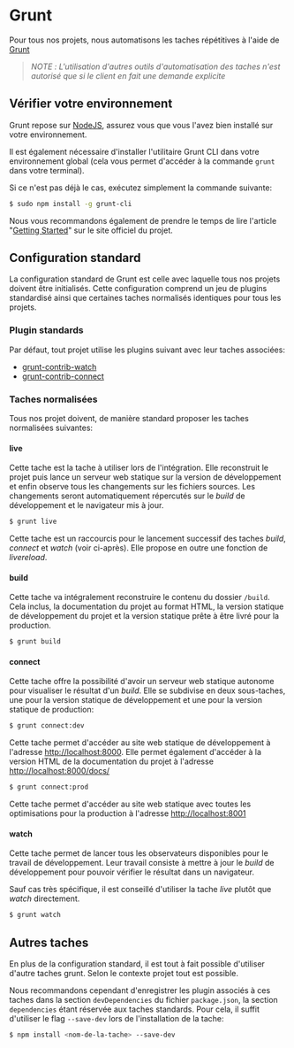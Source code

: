 Grunt
================================================================================

Pour tous nos projets, nous automatisons les taches répétitives à l'aide de
[Grunt](http://gruntjs.com/)

> *NOTE :* _L'utilisation d'autres outils d'automatisation des taches n'est
  autorisé que si le client en fait une demande explicite_


Vérifier votre environnement
--------------------------------------------------------------------------------

Grunt repose sur [NodeJS](http://nodejs.org/), assurez vous que vous l'avez bien
installé sur votre environnement.

Il est également nécessaire d'installer l'utilitaire Grunt CLI dans votre
environnement global (cela vous permet d'accéder à la commande `grunt` dans
votre terminal).

Si ce n'est pas déjà le cas, exécutez simplement la commande suivante:

```bash
$ sudo npm install -g grunt-cli
```

Nous vous recommandons également de prendre le temps de lire l'article
"[Getting Started](http://gruntjs.com/getting-started)" sur le site officiel du
projet.


Configuration standard
--------------------------------------------------------------------------------

La configuration standard de Grunt est celle avec laquelle tous nos projets
doivent être initialisés. Cette configuration comprend un jeu de plugins
standardisé ainsi que certaines taches normalisés identiques pour tous les
projets.


### Plugin standards
Par défaut, tout projet utilise les plugins suivant avec leur taches associées:

* [grunt-contrib-watch](https://github.com/gruntjs/grunt-contrib-watch)
* [grunt-contrib-connect](https://github.com/gruntjs/grunt-contrib-connect)


### Taches normalisées
Tous nos projet doivent, de manière standard proposer les taches normalisées
suivantes:

#### live
Cette tache est la tache à utiliser lors de l'intégration. Elle reconstruit le
projet puis lance un serveur web statique sur la version de développement et
enfin observe tous les changements sur les fichiers sources. Les changements
seront automatiquement répercutés sur le _build_ de développement et le
navigateur mis à jour.

```bash
$ grunt live
```

Cette tache est un raccourcis pour le lancement successif des taches _build_,
_connect_ et _watch_ (voir ci-après). Elle propose en outre une fonction de
_livereload_.

#### build
Cette tache va intégralement reconstruire le contenu du dossier `/build`.
Cela inclus, la documentation du projet au format HTML, la version statique de
développement du projet et la version statique prête à être livré pour la
production.

```bash
$ grunt build
```

#### connect
Cette tache offre la possibilité d'avoir un serveur web statique autonome pour
visualiser le résultat d'un _build_. Elle se subdivise en deux sous-taches, une
pour la version statique de développement et une pour la version statique de
production:

```bash
$ grunt connect:dev
```

Cette tache permet d'accéder au site web statique de développement à l'adresse
[http://localhost:8000](http://localhost:8000). Elle permet également d'accéder
à la version HTML de la documentation du projet à l'adresse
[http://localhost:8000/docs/](http://localhost:8000/docs/)

```bash
$ grunt connect:prod
```

Cette tache permet d'accéder au site web statique avec toutes les optimisations
pour la production à l'adresse [http://localhost:8001](http://localhost:8001)

#### watch
Cette tache permet de lancer tous les observateurs disponibles pour le travail
de développement. Leur travail consiste à mettre à jour le _build_ de
développement pour pouvoir vérifier le résultat dans un navigateur.

Sauf cas très spécifique, il est conseillé d'utiliser la tache _live_ plutôt que
_watch_ directement.

```bash
$ grunt watch
```


Autres taches
--------------------------------------------------------------------------------

En plus de la configuration standard, il est tout à fait possible d'utiliser
d'autre taches grunt. Selon le contexte projet tout est possible.

Nous recommandons cependant d'enregistrer les plugin associés à ces taches dans
la section `devDependencies` du fichier `package.json`, la section
`dependencies` étant réservée aux taches standards. Pour cela, il suffit
d'utiliser le flag `--save-dev` lors de l'installation de la tache:

```bash
$ npm install <nom-de-la-tache> --save-dev
```